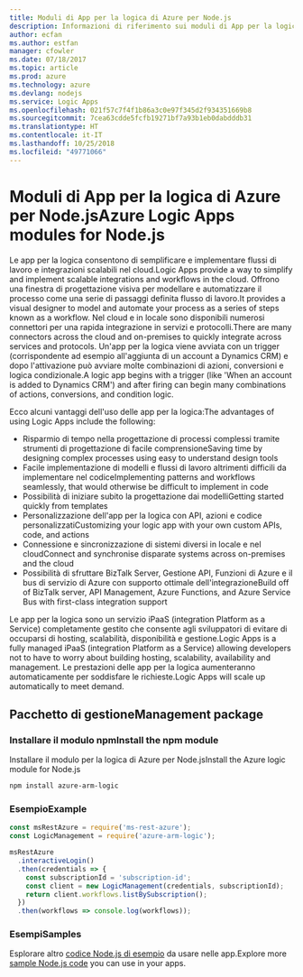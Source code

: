 ```yaml
---
title: Moduli di App per la logica di Azure per Node.js
description: Informazioni di riferimento sui moduli di App per la logica di Azure per Node.js
author: ecfan
ms.author: estfan
manager: cfowler
ms.date: 07/18/2017
ms.topic: article
ms.prod: azure
ms.technology: azure
ms.devlang: nodejs
ms.service: Logic Apps
ms.openlocfilehash: 021f57c7f4f1b86a3c0e97f345d2f934351669b8
ms.sourcegitcommit: 7cea63cdde5fcfb19271bf7a93b1eb0dabdddb31
ms.translationtype: HT
ms.contentlocale: it-IT
ms.lasthandoff: 10/25/2018
ms.locfileid: "49771066"
---
```

# <a name="azure-logic-apps-modules-for-nodejs"></a><span data-ttu-id="6c00d-103">Moduli di App per la logica di Azure per Node.js</span><span class="sxs-lookup"><span data-stu-id="6c00d-103">Azure Logic Apps modules for Node.js</span></span>

<span data-ttu-id="6c00d-104">Le app per la logica consentono di semplificare e implementare flussi di lavoro e integrazioni scalabili nel cloud.</span><span class="sxs-lookup"><span data-stu-id="6c00d-104">Logic Apps provide a way to simplify and implement scalable integrations and workflows in the cloud.</span></span> <span data-ttu-id="6c00d-105">Offrono una finestra di progettazione visiva per modellare e automatizzare il processo come una serie di passaggi definita flusso di lavoro.</span><span class="sxs-lookup"><span data-stu-id="6c00d-105">It provides a visual designer to model and automate your process as a series of steps known as a workflow.</span></span> <span data-ttu-id="6c00d-106">Nel cloud e in locale sono disponibili numerosi connettori per una rapida integrazione in servizi e protocolli.</span><span class="sxs-lookup"><span data-stu-id="6c00d-106">There are many connectors across the cloud and on-premises to quickly integrate across services and protocols.</span></span> <span data-ttu-id="6c00d-107">Un'app per la logica viene avviata con un trigger (corrispondente ad esempio all'aggiunta di un account a Dynamics CRM) e dopo l'attivazione può avviare molte combinazioni di azioni, conversioni e logica condizionale.</span><span class="sxs-lookup"><span data-stu-id="6c00d-107">A logic app begins with a trigger (like 'When an account is added to Dynamics CRM') and after firing can begin many combinations of actions, conversions, and condition logic.</span></span>

<span data-ttu-id="6c00d-108">Ecco alcuni vantaggi dell'uso delle app per la logica:</span><span class="sxs-lookup"><span data-stu-id="6c00d-108">The advantages of using Logic Apps include the following:</span></span>
- <span data-ttu-id="6c00d-109">Risparmio di tempo nella progettazione di processi complessi tramite strumenti di progettazione di facile comprensione</span><span class="sxs-lookup"><span data-stu-id="6c00d-109">Saving time by designing complex processes using easy to understand design tools</span></span>
- <span data-ttu-id="6c00d-110">Facile implementazione di modelli e flussi di lavoro altrimenti difficili da implementare nel codice</span><span class="sxs-lookup"><span data-stu-id="6c00d-110">Implementing patterns and workflows seamlessly, that would otherwise be difficult to implement in code</span></span>
- <span data-ttu-id="6c00d-111">Possibilità di iniziare subito la progettazione dai modelli</span><span class="sxs-lookup"><span data-stu-id="6c00d-111">Getting started quickly from templates</span></span>
- <span data-ttu-id="6c00d-112">Personalizzazione dell'app per la logica con API, azioni e codice personalizzati</span><span class="sxs-lookup"><span data-stu-id="6c00d-112">Customizing your logic app with your own custom APIs, code, and actions</span></span>
- <span data-ttu-id="6c00d-113">Connessione e sincronizzazione di sistemi diversi in locale e nel cloud</span><span class="sxs-lookup"><span data-stu-id="6c00d-113">Connect and synchronise disparate systems across on-premises and the cloud</span></span>
- <span data-ttu-id="6c00d-114">Possibilità di sfruttare BizTalk Server, Gestione API, Funzioni di Azure e il bus di servizio di Azure con supporto ottimale dell'integrazione</span><span class="sxs-lookup"><span data-stu-id="6c00d-114">Build off of BizTalk server, API Management, Azure Functions, and Azure Service Bus with first-class integration support</span></span>

<span data-ttu-id="6c00d-115">Le app per la logica sono un servizio iPaaS (integration Platform as a Service) completamente gestito che consente agli sviluppatori di evitare di occuparsi di hosting, scalabilità, disponibilità e gestione.</span><span class="sxs-lookup"><span data-stu-id="6c00d-115">Logic Apps is a fully managed iPaaS (integration Platform as a Service) allowing developers not to have to worry about building hosting, scalability, availability and management.</span></span> <span data-ttu-id="6c00d-116">Le prestazioni delle app per la logica aumenteranno automaticamente per soddisfare le richieste.</span><span class="sxs-lookup"><span data-stu-id="6c00d-116">Logic Apps will scale up automatically to meet demand.</span></span>

## <a name="management-package"></a><span data-ttu-id="6c00d-117">Pacchetto di gestione</span><span class="sxs-lookup"><span data-stu-id="6c00d-117">Management package</span></span>

### <a name="install-the-npm-module"></a><span data-ttu-id="6c00d-118">Installare il modulo npm</span><span class="sxs-lookup"><span data-stu-id="6c00d-118">Install the npm module</span></span>

<span data-ttu-id="6c00d-119">Installare il modulo per la logica di Azure per Node.js</span><span class="sxs-lookup"><span data-stu-id="6c00d-119">Install the Azure logic module for Node.js</span></span>

```bash
npm install azure-arm-logic
```

### <a name="example"></a><span data-ttu-id="6c00d-120">Esempio</span><span class="sxs-lookup"><span data-stu-id="6c00d-120">Example</span></span>

```javascript
const msRestAzure = require('ms-rest-azure');
const LogicManagement = require('azure-arm-logic');

msRestAzure
  .interactiveLogin()
  .then(credentials => {
    const subscriptionId = 'subscription-id';
    const client = new LogicManagement(credentials, subscriptionId);
    return client.workflows.listBySubscription();
  })
  .then(workflows => console.log(workflows));
```

### <a name="samples"></a><span data-ttu-id="6c00d-121">Esempi</span><span class="sxs-lookup"><span data-stu-id="6c00d-121">Samples</span></span>

<span data-ttu-id="6c00d-122">Esplorare altro [codice Node.js di esempio](https://azure.microsoft.com/resources/samples/?platform=nodejs) da usare nelle app.</span><span class="sxs-lookup"><span data-stu-id="6c00d-122">Explore more [sample Node.js code](https://azure.microsoft.com/resources/samples/?platform=nodejs) you can use in your apps.</span></span>

